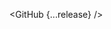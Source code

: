 <script lang="ts">
  import { GitHub } from 'svelte-shields'
  import type { GitHubPropsType } from 'svelte-shields';
  const release: GitHubPropsType = {
    user: 'shinokada',
    repo: 'tera',
  }
</script>

<GitHub {...release} />